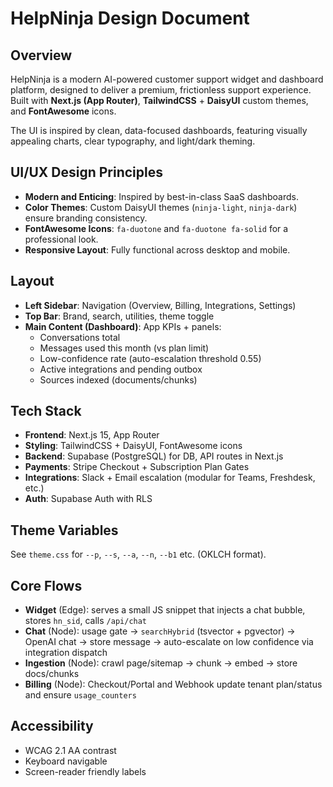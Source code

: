 # HelpNinja Design Document

## Overview
HelpNinja is a modern AI-powered customer support widget and dashboard platform, designed to deliver a premium, frictionless support experience. Built with **Next.js (App Router)**, **TailwindCSS** + **DaisyUI** custom themes, and **FontAwesome** icons.

The UI is inspired by clean, data-focused dashboards, featuring visually appealing charts, clear typography, and light/dark theming.

## UI/UX Design Principles
- **Modern and Enticing**: Inspired by best-in-class SaaS dashboards.
- **Color Themes**: Custom DaisyUI themes (`ninja-light`, `ninja-dark`) ensure branding consistency.
- **FontAwesome Icons**: `fa-duotone` and `fa-duotone fa-solid` for a professional look.
- **Responsive Layout**: Fully functional across desktop and mobile.

## Layout
- **Left Sidebar**: Navigation (Overview, Billing, Integrations, Settings)
- **Top Bar**: Brand, search, utilities, theme toggle
- **Main Content (Dashboard)**: App KPIs + panels:
	- Conversations total
	- Messages used this month (vs plan limit)
	- Low-confidence rate (auto-escalation threshold 0.55)
	- Active integrations and pending outbox
	- Sources indexed (documents/chunks)

## Tech Stack
- **Frontend**: Next.js 15, App Router
- **Styling**: TailwindCSS + DaisyUI, FontAwesome icons
- **Backend**: Supabase (PostgreSQL) for DB, API routes in Next.js
- **Payments**: Stripe Checkout + Subscription Plan Gates
- **Integrations**: Slack + Email escalation (modular for Teams, Freshdesk, etc.)
- **Auth**: Supabase Auth with RLS

## Theme Variables
See `theme.css` for `--p`, `--s`, `--a`, `--n`, `--b1` etc. (OKLCH format).

## Core Flows
- **Widget** (Edge): serves a small JS snippet that injects a chat bubble, stores `hn_sid`, calls `/api/chat`
- **Chat** (Node): usage gate → `searchHybrid` (tsvector + pgvector) → OpenAI chat → store message → auto-escalate on low confidence via integration dispatch
- **Ingestion** (Node): crawl page/sitemap → chunk → embed → store docs/chunks
- **Billing** (Node): Checkout/Portal and Webhook update tenant plan/status and ensure `usage_counters`

## Accessibility
- WCAG 2.1 AA contrast
- Keyboard navigable
- Screen-reader friendly labels
